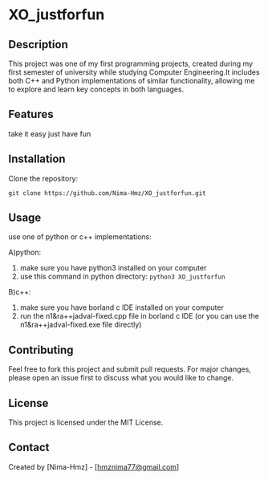 # XO_justforfun

## Description
This project was one of my first programming projects, created during my first semester of university while studying Computer Engineering.It includes both C++ and Python implementations of similar functionality, allowing me to explore and learn key concepts in both languages.

## Features
take it easy just have fun 

## Installation
Clone the repository:

   ```git clone https://github.com/Nima-Hmz/XO_justforfun.git```	



## Usage
use one of python or c++ implementations:

A)python:
1. make sure you have python3 installed on your computer
2. use this command in python directory:
 ```python3 XO_justforfun``` 

B)c++:
1. make sure you have borland c IDE installed on your computer
2. run the n1&ra++jadval-fixed.cpp file in borland c IDE
(or you can use the n1&ra++jadval-fixed.exe file directly) 	

## Contributing
Feel free to fork this project and submit pull requests. For major changes, please open an issue first to discuss what you would like to change.

## License
This project is licensed under the MIT License.

## Contact
Created by [Nima-Hmz] - [hmznima77@gmail.com]
